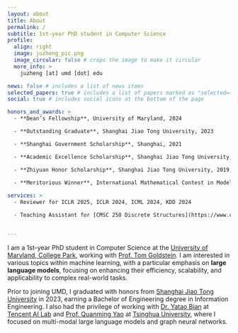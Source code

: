 ```yaml
---
layout: about
title: About
permalink: /
subtitle: 1st-year PhD student in Computer Science
profile:
  align: right
  image: juzheng_pic.png
  image_circular: false # crops the image to make it circular
  more_info: >
    juzheng [at] umd [dot] edu

news: false # includes a list of news items
selected_papers: true # includes a list of papers marked as "selected={true}"
social: true # includes social icons at the bottom of the page

honors_and_awards: >
  - **Dean’s Fellowship**, University of Maryland, 2024

  - **Outstanding Graduate**, Shanghai Jiao Tong University, 2023

  - **Shanghai Government Scholarship**, Shanghai, 2021

  - **Academic Excellence Scholarship**, Shanghai Jiao Tong University, 2020, 2021, 2022

  - **Zhiyuan Honor Scholarship**, Shanghai Jiao Tong University, 2019, 2020, 2021, 2022
  
  - **Meritorious Winner**, International Mathematical Contest in Modeling, 2021

services: >
  - Reviewer for ICLR 2025, ICLR 2024, ICML 2024, KDD 2024

  - Teaching Assistant for [CMSC 250 Discrete Structures](https://www.cs.umd.edu/class/fall2024/cmsc250-010X/), Fall 2024


---
```


I am a 1st-year PhD student in Computer Science at the [University of Maryland, College Park](https://www.cs.umd.edu), working with [Prof. Tom Goldstein](https://www.cs.umd.edu/~tomg/). I am interested in various topics within machine learning, with a particular emphasis on **large language models**, focusing on enhancing their efficiency, scalability, and applicability to complex real-world tasks.

Prior to joining UMD, I graduated with honors from [Shanghai Jiao Tong University](https://en.sjtu.edu.cn) in 2023, earning a Bachelor of Engineering degree in Information Engineering. I also had the privilege of working with [Dr. Yatao Bian](https://yataobian.com/) at [Tencent AI Lab](https://ai.tencent.com) and [Prof. Quanming Yao](https://lars-group.github.io/) at [Tsinghua University](https://www.tsinghua.edu.cn/en/), where I focused on multi-modal large language models and graph neural networks.